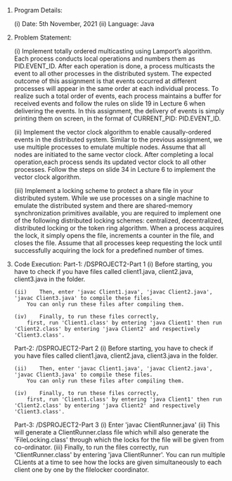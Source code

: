 01.	Program Details:

	(i)	Date: 5th November, 2021
	(ii)	Language: Java

02.	Problem Statement:

	(i)	Implement  totally  ordered  multicasting  using  Lamport’s  algorithm.  Each  process  conducts  local operations and numbers them as PID.EVENT_ID. After each operation is done, a process multicasts  the  event  to  all  other  processes  in  the  distributed  system.  The  expected  outcome  of this  assignment  is  that  events  occurred  at  different  processes  will  appear  in  the  same  order  at each  individual  process.  To  realize  such  a  total  order  of  events,  each  process maintains  a  buffer for  received  events  and  follow  the  rules  on  slide  19  in  Lecture  6  when  delivering  the  events.  In this  assignment,  the  delivery  of  events  is  simply  printing  them  on  screen,  in  the  format  of CURRENT_PID:  PID.EVENT_ID.  

    (ii) Implement  the  vector  clock  algorithm  to  enable  causally-ordered  events  in  the distributed system. Similar to the previous assignment, we use multiple processes to emulate multiple nodes. Assume that all nodes are initiated to the same vector clock. After completing  a local operation,each process sends its updated vector clock to all other processes. Follow the steps on slide 34 in Lecture 6 to implement the vector clock algorithm.  

    (iii) Implement  a  locking  scheme  to  protect  a  share  file  in  your  distributed  system.  While  we  use processes  on  a  single  machine  to  emulate  the  distributed  system  and  there  are  shared-memory synchronization primitives available, you are required to implement one of the following distributed  locking  schemes:  centralized,  decentralized,  distributed  locking  or  the  token  ring algorithm. When a process acquires the lock, it simply opens the file, increments a counter in the file,  and  closes  the  file.  Assume  that  all  processes  keep  requesting  the  lock  until  successfully acquiring the lock for a predefined number of times.  


03.	Code Execution:
    Part-1: /DSPROJECT2-Part 1 
        (i)	Before starting,
            you have to check if you have files called client1.java, client2.java, client3.java in the folder.

        (ii)	Then, enter 'javac Client1.java', 'javac Client2.java',  'javac Client3.java' to compile these files.
            You can only run these files after compiling them.

        (iv)	Finally, to run these files correctly,
            first, run 'Client1.class' by entering 'java Client1' then run 'Client2.class' by entering 'java Client2' and respectively 'Client3.class'.

    Part-2: /DSPROJECT2-Part 2
        (i)	Before starting,
            you have to check if you have files called client1.java, client2.java, client3.java in the folder.

        (ii)	Then, enter 'javac Client1.java', 'javac Client2.java',  'javac Client3.java' to compile these files.
            You can only run these files after compiling them.

        (iv)	Finally, to run these files correctly,
            first, run 'Client1.class' by entering 'java Client1' then run 'Client2.class' by entering 'java Client2' and respectively 'Client3.class'.

    Part-3: /DSPROJECT2-Part 3
        (i)	Enter 'javac ClientRunner.java'
        (ii) This will generate a ClientRunner.class file which whill also generate the 'FileLocking.class' through which the locks for the file will be given from co-ordinator.
        (iii)	Finally, to run the files correctly,
             run 'ClientRunner.class' by entering 'java ClientRunner'. You can run multiple CLients at a time to see how the locks are given simultaneously to each client one by one by the filelocker coordinator.
